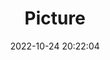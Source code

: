 ---
weight: 1
images:
- /images/edited/148.jpeg
title: Picture
date: 2022-10-24 20:22:04
tags: [luminar neo,work,sheep]
---